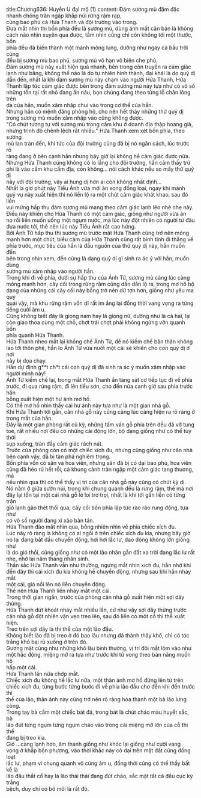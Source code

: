 title:Chương636: Huyền U đại mộ (1)
content:
Đám sương mù đậm đặc nhanh chóng tràn ngập khắp núi rừng rậm rạp,<br>cũng bao phủ cả Hứa Thanh và đội trưởng vào trong.<br>Đưa mắt nhìn thì bốn phía đều là sương mù, dùng ánh mắt căn bản là không<br>cách nào nhìn xuyên qua được, tầm nhìn cũng chỉ còn không tới một thước, bốn<br>phía đều đã biến thành một mảnh mông lung, dường như ngay cả bầu trời cũng<br>đều bị sương mù bao phủ, sương mù vô hạn vô biên che phủ.<br>Đám sương mù này xuất hiện quá nhanh, bên trong còn truyền ra cảm giác<br>lạnh như băng, không thể nào là do tự nhiên hình thành, đại khái là do quỷ dị<br>dẫn đến, nhất là khi đám sương mù này chạm vào người Hứa Thanh, Hứa<br>Thanh lập tức cảm giác được bên trong đám sương mù này tựa như có vô số<br>những tồn tại rất nhỏ đang ẩn náu, bọn chúng đang theo từng lỗ chân lông trên<br>da của hắn, muốn xâm nhập chui vào trong cơ thể của hắn.<br>Nhưng hắn có mệnh đăng phòng hộ, cho nên hết thảy những thứ quỷ dị<br>trong sương mù muốn xâm nhập vào cũng không được.<br>"Có chút tương tự với sương mù trong cấm khu ở doanh địa thập hoang giả,<br>nhưng trình độ chênh lệch rất nhiều." Hứa Thanh xem xét bốn phía, theo sương<br>mù lan tràn đến, khí tức của đội trưởng cũng đã bị nó ngăn cách, lúc trước rõ<br>ràng đang ở bên cạnh hắn nhưng bây giờ lại không hề cảm giác được nữa.<br>Nhưng Hứa Thanh cũng không có lo lắng cho đội trưởng, hắn cảm thấy trừ<br>phi là vào cấm khu cấm địa, còn không… nói cách khác nếu so mấy thứ quỷ dị<br>này với đội trưởng, vậy ai hung dị hơn ai còn không nhất định...<br>Nhất là giờ phút này Tiểu Ảnh vừa mới ăn xong đồng loại, ngay khi mảnh<br>quỷ vụ này xuất hiện thì nó liền lộ ra một chút cảm giác khát khao, sau đó liền<br>vui mừng hấp thu đám sương mù mang theo cảm giác lạnh lẽo nhè nhẹ này.<br>Điều này khiến cho Hứa Thanh có một cảm giác, giống như người vừa ăn<br>no rồi liền muốn uống một ngụm nước, mà lúc này đột nhiên có người từ đâu<br>đưa nước tới, thế nên lúc này Tiểu Ảnh rất cao hứng.<br>Bởi Ảnh Tử hấp thu thì sương mù trước mặt Hứa Thanh cũng trở nên mỏng<br>manh hơn một chút, biểu cảm của Hứa Thanh cũng rất bình tĩnh đi thẳng về<br>phía trước, mục tiêu của hắn là đầu nguồn của thứ quỷ dị này, hắn muốn đến<br>bên trong nhìn xem, đến cùng là dạng quỷ dị gì sinh ra ác ý với hắn, muốn dùng<br>sương mù xâm nhập vào người hắn.<br>Trong khi đi về phía, dưới sự hấp thu của Ảnh Tử, sương mù càng lúc càng<br>mỏng manh hơn, cây cối trong rừng rậm cũng dần dần lộ ra, trong mơ hồ bộ<br>dạng của những cái cây cối này bỗng trở nên dữ tợn hơn, giống như yêu ma quỷ<br>quái vậy, mà khu rừng rậm vốn dĩ rất im ắng lại đồng thời vang vọng ra từng<br>tiếng cười âm u.<br>Cũng không biết đây là giọng nam hay là giọng nữ, dường như là cả hai, lại<br>còn giao thoa cùng một chỗ, chợt trái chợt phải không ngừng vờn quanh bốn<br>phía quanh Hứa Thanh.<br>Hứa Thanh nheo mắt lại khống chế Ảnh Tử, để nó kiềm chế bản thân không<br>lao tới thôn phệ, hắn lo Ảnh Tử vừa nuốt một cái sẽ khiến cho con quỷ dị ở nơi<br>này bị dọa chạy.<br>Hắn dự định g**t ch*t cái con quỷ dị đã sinh ra ác ý muốn xâm nhập vào<br>người mình này!<br>Ảnh Tử kiềm chế lại, trong mắt Hứa Thanh ẩn tàng sát cơ tiếp tục đi về phía<br>trước, đi qua rừng rậm, đi lên tiểu sơn, cho đến nửa canh giờ sau phía trước hắn<br>bỗng xuất hiện một hư ảnh mơ hồ.<br>Có thể mơ hồ nhìn thấy cái hư ảnh này tựa như là một gian nhà gỗ.<br>Khi Hứa Thanh tới gần, căn nhà gỗ này cũng càng lúc càng hiện ra rõ ràng ở<br>trong mắt của hắn.<br>Đây là một gian phòng rất cũ kỹ, những tấm ván gỗ phía trên đều đã vỡ tung<br>toé, rất nhiều nơi đều có những cái động lớn, bộ dạng giống như có thể tùy thời<br>sụp xuống, tràn đầy cảm giác rách nát.<br>Trước cửa phòng còn có một chiếc xích đu, nhưng cũng giống như căn nhà<br>bên cạnh vậy, đã bị tàn phá nghiêm trọng.<br>Bốn phía vốn có sân và hoa viên, nhưng sân đã bị cỏ dại bao phủ, hoa viên<br>cũng đã héo rũ hết rồi, cả khung cảnh tràn ngập một cảm giác tang thương, mà<br>nếu nhìn qua thì có thể thấy vị trí của căn nhà gỗ này cũng có chút kỳ dị.<br>Nó nằm ở giữa sườn núi, trong khi chung quanh đều là rừng rậm, thế mà nơi<br>đây lại tồn tại một cái nhà gỗ lẻ loi trơ trọi, nhất là khi tới gần liền có từng trận<br>gió lạnh gào thét thổi qua, cây cối bốn phía lập tức rào rào rung động, tựa như<br>có vô số người đang xì xào bàn tán.<br>Hứa Thanh đảo mắt nhìn qua, bỗng nhiên nhìn về phía chiếc xích đu.<br>Lúc nãy rõ ràng là không có ai ngồi ở trên chiếc xích đu kia, nhưng bây giờ<br>nó lại đang bắt đầu chuyển động, hơi hơi lắc lư, dao động không lớn giống như<br>là do gió thổi, cũng giống như có một lão nhân gần đất xa trời đang lắc lư rất<br>nhẹ, nhớ lại năm tháng nhân sinh.<br>Thần sắc Hứa Thanh vẫn như thường, ngưng mắt nhìn xích đu, hắn nhớ khi<br>đến đây thì cái xích đu kia không hề chuyển động, nhưng sau khi hắn nháy mắt<br>một cái, gió nổi lên nó liền chuyển động.<br>Thế nên Hứa Thanh liền nháy mắt một cái.<br>Trong thời gian ngắn, trước của phòng căn nhà gỗ xuất hiện một sợi dây<br>thừng.<br>Hứa Thanh dứt khoát nháy mắt nhiều lần, cứ như vậy sợi dây thừng trước<br>căn nhà gỗ đột nhiên vặn vẹo treo lên, sau đó liền có một cỗ thi thể xuất hiện.<br>Treo trên sợi dây là thi thể của một lão đầu.<br>Không biết lão đã bị treo ở đó bao lâu nhưng đã thành thây khô, chỉ có tóc<br>trắng khô bại rủ xuống ở trên đó.<br>Gương mặt cũng như những khô lâu bình thường, vị trí đôi mắt lõm vào như<br>một hắc động, miệng mở ra tựa như trước khi tử vong theo bản năng muốn hô<br>hấp một cái.<br>Hứa Thanh lần nữa chớp mắt.<br>Chiếc xích đu không hề lắc lư nữa, một thân ảnh mơ hồ đứng lên từ trên<br>chiếc xích đu, từng bước từng bước đi về phía lão đầu cho đến khi đến trước thi<br>thể của lão, thân ảnh này cũng trở nên rõ ràng hóa thành một bà lão lưng còng.<br>Trong tay bà cầm một chiếc bát đá, trong bát là chút cháo màu huyết sắc, bà<br>lão đút từng ngụm từng ngụm cháo vào trong cái miệng mở lớn của cỗ thi thể<br>đang bị treo kia.<br>Gió …càng lạnh hơn, âm thanh giống như khóc lại giống như cười vang<br>vọng ở khắp bốn phương, vào thời khắc này cỏ dại trên mặt đất cũng đồng loạt<br>lắc lư, phạm vi chung quanh vô cùng âm u, đồng thời cũng có thể thấy bất kể là<br>lão đầu thắt cổ hay là lão thái thái đang đút cháo, sắc mặt tất cả đều cực kỳ trắng<br>bệch, duy chỉ có bờ môi là rất đỏ.